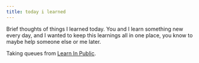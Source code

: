 ```yaml
---
title: today i learned
---
```


Brief thoughts of things I learned today. You and I learn something new every day, and I wanted to keep this learnings
all in one place, you know to maybe help someone else or me later.

Taking queues from <a href="https://www.swyx.io/learn-in-public/" target="_blank">Learn In Public</a>.
